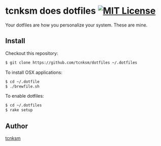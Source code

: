 tcnksm does dotfiles [![MIT License](http://img.shields.io/badge/license-MIT-blue.svg?style=flat)](https://github.com/tcnksm/dotfiles/blob/master/LICENCE)
====

Your dotfiles are how you personalize your system. These are mine.

## Install

Checkout this repository:

```bash
$ git clone https://github.com/tcnksm/dotfiles ~/.dotfiles
```

To install OSX applications:

```bash
$ cd ~/.dotfile
$ ./brewfile.sh
```

To enable dotfiles:

```bash
$ cd ~/.dotfiles
$ rake setup
```

## Author

[tcnksm](https://github.com/tcnksm)
